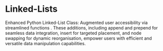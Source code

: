 # Linked-Lists
Enhanced Python Linked-List Class: Augmented user accessibility via streamlined functions . These additions, 
including append and prepend for seamless data integration, insert for targeted placement, and node swapping for 
dynamic reorganisation, empower users with efficient and versatile data manipulation capabilities. 
